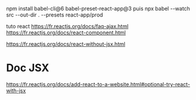 npm install babel-cli@6 babel-preset-react-app@3
puis
npx babel --watch src --out-dir . --presets react-app/prod


tuto react https://fr.reactjs.org/docs/faq-ajax.html
https://fr.reactjs.org/docs/react-component.html

https://fr.reactjs.org/docs/react-without-jsx.html

# Doc JSX
https://fr.reactjs.org/docs/add-react-to-a-website.html#optional-try-react-with-jsx
